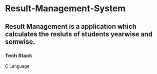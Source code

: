# Result-Management-System

## Result Management is a application which calculates the resluts of students yearwise and semwise.

### Tech Stack
C Language


